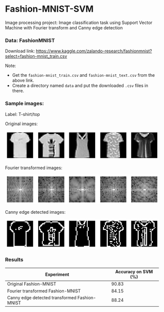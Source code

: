 # Fashion-MNIST-SVM
Image processing project: Image classification task using Support Vector Machine with Fourier transform and Canny edge detection

### Data: FashionMNIST

Download link: https://www.kaggle.com/zalando-research/fashionmnist?select=fashion-mnist_train.csv

Note:
+ Get the `fashion-mnist_train.csv` and `fashion-mnist_text.csv` from the above link.
+ Create a directory named `data` and put the downloaded `.csv` files in there.

### Sample images:
Label: T-shirt/top

Original images:

![original](https://github.com/not-nam-or-am-i/Fashion-MNIST-SVM/blob/main/original.png)

Fourier transformed images:

![fourier](https://github.com/not-nam-or-am-i/Fashion-MNIST-SVM/blob/main/fourier.png)

Canny edge detected images:

![canny](https://github.com/not-nam-or-am-i/Fashion-MNIST-SVM/blob/main/canny.png)

### Results

| Experiment      | Accuracy on SVM (%) |
| ----------- | ----------- |
|   Original Fashion-MNIST    | 90.83       |
| Fourier transformed Fashion-MNIST   | 84.15        |
| Canny edge detected transformed Fashion-MNIST   | 88.24        |
